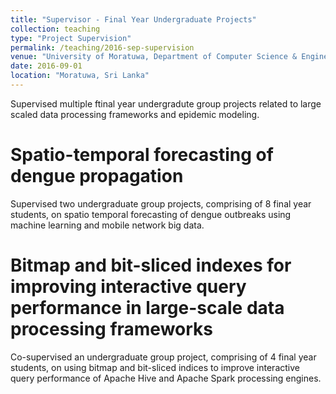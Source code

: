 ```yaml
---
title: "Supervisor - Final Year Undergraduate Projects"
collection: teaching
type: "Project Supervision"
permalink: /teaching/2016-sep-supervision
venue: "University of Moratuwa, Department of Computer Science & Engineering"
date: 2016-09-01
location: "Moratuwa, Sri Lanka"
---
```


Supervised multiple ftinal year undergradute group projects related to large scaled data processing frameworks and epidemic modeling.

Spatio-temporal forecasting of dengue propagation
======

Supervised two undergraduate group projects, comprising of 8 final year students, on spatio temporal forecasting of dengue outbreaks using machine learning and mobile network big data. 

Bitmap and bit-sliced indexes for improving interactive query performance in large-scale data processing frameworks
======

Co-supervised an undergraduate group project, comprising of 4 final year students, on using bitmap and bit-sliced indices to improve interactive query performance of Apache Hive and Apache Spark processing engines.
